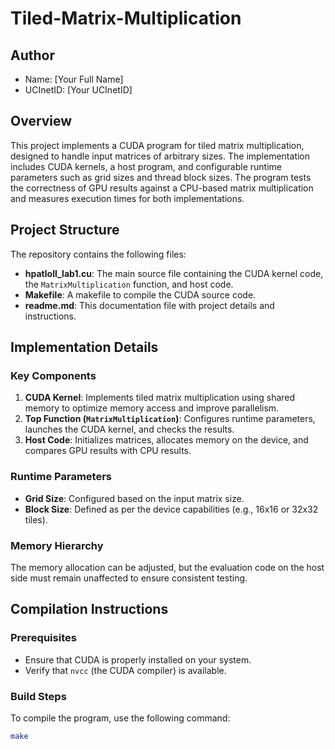 # Tiled-Matrix-Multiplication

## Author
- Name: [Your Full Name]
- UCInetID: [Your UCInetID]

## Overview
This project implements a CUDA program for tiled matrix multiplication, designed to handle input matrices of arbitrary sizes. The implementation includes CUDA kernels, a host program, and configurable runtime parameters such as grid sizes and thread block sizes. The program tests the correctness of GPU results against a CPU-based matrix multiplication and measures execution times for both implementations.

## Project Structure
The repository contains the following files:
- **hpatloll_lab1.cu**: The main source file containing the CUDA kernel code, the `MatrixMultiplication` function, and host code.
- **Makefile**: A makefile to compile the CUDA source code.
- **readme.md**: This documentation file with project details and instructions.

## Implementation Details
### Key Components
1. **CUDA Kernel**: Implements tiled matrix multiplication using shared memory to optimize memory access and improve parallelism.
2. **Top Function (`MatrixMultiplication`)**: Configures runtime parameters, launches the CUDA kernel, and checks the results.
3. **Host Code**: Initializes matrices, allocates memory on the device, and compares GPU results with CPU results.

### Runtime Parameters
- **Grid Size**: Configured based on the input matrix size.
- **Block Size**: Defined as per the device capabilities (e.g., 16x16 or 32x32 tiles).

### Memory Hierarchy
The memory allocation can be adjusted, but the evaluation code on the host side must remain unaffected to ensure consistent testing.

## Compilation Instructions
### Prerequisites
- Ensure that CUDA is properly installed on your system.
- Verify that `nvcc` (the CUDA compiler) is available.

### Build Steps
To compile the program, use the following command:
```bash
make
